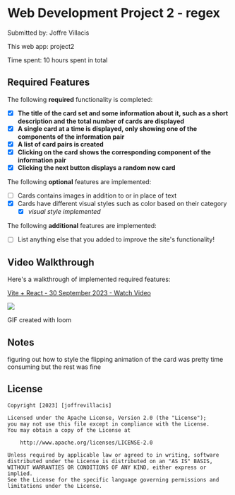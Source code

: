 # Web Development Project 2 - regex

Submitted by: Joffre Villacis

This web app: project2

Time spent: 10 hours spent in total

## Required Features

The following **required** functionality is completed:

- [x] **The title of the card set and some information about it, such as a short description and the total number of cards are displayed**
- [x] **A single card at a time is displayed, only showing one of the components of the information pair**
- [x] **A list of card pairs is created**
- [x] **Clicking on the card shows the corresponding component of the information pair**
- [x] **Clicking the next button displays a random new card**

The following **optional** features are implemented:

- [ ] Cards contains images in addition to or in place of text
- [x] Cards have different visual styles such as color based on their category
  - [x] _visual style implemented_

The following **additional** features are implemented:

- [ ] List anything else that you added to improve the site's functionality!

## Video Walkthrough

Here's a walkthrough of implemented required features:
<div>
    <a href="https://www.loom.com/embed/c645858507c6475ab6d1b8cf1bd08686?sid=6d465ec2-903f-47dd-a3f8-86445e16b237">
      <p>Vite + React - 30 September 2023 - Watch Video</p>
    </a>
    <a href="https://www.loom.com/share/c645858507c6475ab6d1b8cf1bd08686?sid=92fef5ad-ab17-45c0-bc0f-447c2c9b9446">
      <img style="max-width:300px;" src="https://www.loom.com/embed/c645858507c6475ab6d1b8cf1bd08686?sid=6d465ec2-903f-47dd-a3f8-86445e16b237.gif">
    </a>
  </div>


GIF created with loom

## Notes

figuring out how to style the flipping animation of the card was pretty time consuming but the rest was fine

## License

    Copyright [2023] [joffrevillacis]

    Licensed under the Apache License, Version 2.0 (the "License");
    you may not use this file except in compliance with the License.
    You may obtain a copy of the License at

        http://www.apache.org/licenses/LICENSE-2.0

    Unless required by applicable law or agreed to in writing, software
    distributed under the License is distributed on an "AS IS" BASIS,
    WITHOUT WARRANTIES OR CONDITIONS OF ANY KIND, either express or implied.
    See the License for the specific language governing permissions and
    limitations under the License.
